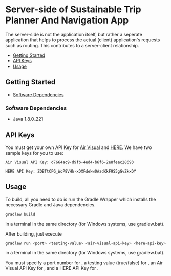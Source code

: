 # Server-side of Sustainable Trip Planner And Navigation App
The server-side is not the application itself, but rather a seperate application that helps to process the actual (client) application's requests such as routing. This contributes to a server-client relationship.
* [Getting Started](#Getting-Started)
* [API Keys](#API-Keys)
* [Usage](#Usage)

## Getting Started
* [Software Dependencies](#Software-Dependencies)

### Software Dependencies
* Java 1.8.0_221

## API Keys
You must get your own API Key for [Air Visual](https://www.iqair.com/) and [HERE](https://www.here.com/).
We have two sample keys for you to use:
```
Air Visual API Key: d7664ac9-d9fb-4ed4-b6f6-2e8feac28693
```
```
HERE API Key: ZOBTtCPG_WoP8VHh-xDXFdekw0AzdKkF9S5gGvZkxDY
```

## Usage
To build, all you need to do is run the Gradle Wrapper which installs the necessary Gradle and Java dependencies.
```bash
gradlew build
```
in a terminal in the same directory (for Windows systems, use gradlew.bat).

After building, just execute
```bash
gradlew run <port> <testing-value> <air-visual-api-key> <here-api-key>
```
in a terminal in the same directory (for Windows systems, use gradlew.bat).

You must specify a port number for <port>, a testing value (true/false) for <testing-value>, an Air Visual API Key for <air-visual-api-key>, and a HERE API Key for <here-api-key>.

